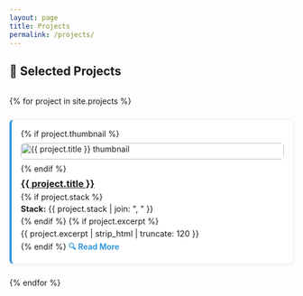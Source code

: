 ```yaml
---
layout: page
title: Projects
permalink: /projects/
---
```


## 🚀 Selected Projects

<div class="project-list">
  {% for project in site.projects %}
    <div class="project-card">
      {% if project.thumbnail %}
        <a href="{{ project.url }}">
          <img src="{{ project.thumbnail }}" alt="{{ project.title }} thumbnail" class="project-thumb">
        </a>
      {% endif %}
      <div class="project-info">
        <h3><a href="{{ project.url }}">{{ project.title }}</a></h3>
        {% if project.stack %}
          <p><strong>Stack:</strong> {{ project.stack | join: ", " }}</p>
        {% endif %}
        {% if project.excerpt %}
          <p>{{ project.excerpt | strip_html | truncate: 120 }}</p>
        {% endif %}
        <a class="project-link" href="{{ project.url }}">🔍 Read More</a>
      </div>
    </div>
  {% endfor %}
</div>

<style>
.project-list {
  display: grid;
  grid-template-columns: repeat(auto-fit, minmax(280px, 1fr));
  gap: 1.5rem;
  margin-top: 2rem;
}

.project-card {
  border: 1px solid #eee;
  border-left: 4px solid #3498db;
  background: #fff;
  border-radius: 8px;
  box-shadow: 0 2px 6px rgba(0,0,0,0.04);
  padding: 1rem;
  display: flex;
  flex-direction: column;
  gap: 0.5rem;
}

.project-thumb {
  width: 100%;
  height: auto;
  border-radius: 6px;
  margin-bottom: 0.5rem;
}

.project-info h3 {
  margin: 0 0 0.3rem;
}

.project-info p {
  font-size: 0.9rem;
  margin: 0.3rem 0;
}

.project-link {
  margin-top: auto;
  font-weight: bold;
  color: #3498db;
  text-decoration: none;
}
.project-link:hover {
  text-decoration: underline;
}
</style>
